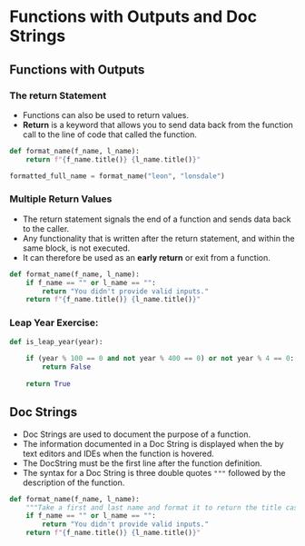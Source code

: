# Functions with Outputs and Doc Strings

## Functions with Outputs

### The return Statement

- Functions can also be used to return values.
- **Return** is a keyword that allows you to send data back from the function call to the line of code that called the function.

```python
def format_name(f_name, l_name):
    return f"{f_name.title()} {l_name.title()}"

formatted_full_name = format_name("leon", "lonsdale")
```
### Multiple Return Values

- The return statement signals the end of a function and sends data back to the caller.
- Any functionality that is written after the return statement, and within the same block, is not executed.
- It can therefore be used as an **early return** or exit from a function.

```python
def format_name(f_name, l_name):
    if f_name == "" or l_name == "":
        return "You didn't provide valid inputs."
    return f"{f_name.title()} {l_name.title()}"
```

### Leap Year Exercise:

```python
def is_leap_year(year):
    
    if (year % 100 == 0 and not year % 400 == 0) or not year % 4 == 0:
        return False
    
    return True
```

## Doc Strings

- Doc Strings are used to document the purpose of a function.
- The information documented in a Doc String is displayed when the by text editors and IDEs when the function is hovered.
- The DocString must be the first line after the function definition.
- The syntax for a Doc String is three double quotes `"""` followed by the description of the function.

```python
def format_name(f_name, l_name):
    """Take a first and last name and format it to return the title case version of the name."""
    if f_name == "" or l_name == "":
        return "You didn't provide valid inputs."
    return f"{f_name.title()} {l_name.title()}"
```

